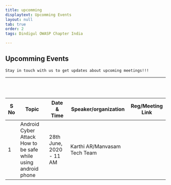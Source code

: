 ```yaml
---
title: upcomming
displaytext: Upcomming Events
layout: null
tab: true
order: 2
tags: Dindigul OWASP Chapter India

---
```


## Upcomming Events

```Stay in touch with us to get updates about upcoming meetings!!!``` 

<hr>
<br /> <br />

| S No | Topic					   										| Date & Time			 | Speaker/organization 	   | Reg/Meeting Link 	       |
|------|----------------------------------------------------------------|------------------------|-----------------------------|---------------------------|
| 1    | Android Cyber Attack <br> How to be safe while using android phone   | 28th June, 2020 - 11 AM| Karthi AR/Manvasam Tech Team|						   |



